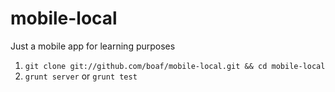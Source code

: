 mobile-local
============

Just a mobile app for learning purposes

1. `git clone git://github.com/boaf/mobile-local.git && cd mobile-local`
2. `grunt server` or `grunt test`
